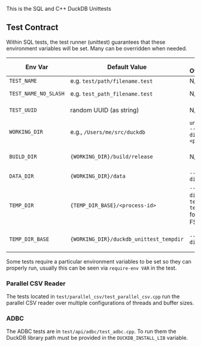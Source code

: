 This is the SQL and C++ DuckDB Unittests

## Test Contract

Within SQL tests, the test runner (unittest) guarantees that these environment variables will be set. Many can be overridden when needed.

| Env Var              | Default Value                           | CLI Override                                   | Notes                                                       |
| -------------------- | --------------------------------------- | ---------------------------------------------- | ----------------------------------------------------------- |
| `TEST_NAME`          | e.g. `test/path/filename.test`          | N/A                                            |                                                             |
| `TEST_NAME_NO_SLASH` | e.g. `test_path_filename.test`          | N/A                                            | is always `TEST_NAME s@/@_@g`                               |
| `TEST_UUID`          | random UUID (as string)                 | N/A                                            | per-invocation ID, not per-test                             |
| `WORKING_DIR`        | e.g., `/Users/me/src/duckdb`            | `unittest --test-dir <path>`                   | default: where you run unittest                             |
| `BUILD_DIR`          | `{WORKING_DIR}/build/release`           | N/A                                            | read-only; derived during build; AKA: `__BUILD_DIRECTORY__` |
| `DATA_DIR`           | `{WORKING_DIR}/data`                    | `--data-dir`                                   | Must have copy of `duckdb/data/**`                          |
| `TEMP_DIR`           | `{TEMP_DIR_BASE}/<process-id>`          | `--temp-dir`; (`--test-temp-dir` for local FS) | use to test VFS writes <br/> AKA: `__TEST_DIR__`            |
| `TEMP_DIR_BASE`      | `{WORKING_DIR}/duckdb_unittest_tempdir` | `--temp-dir-base`                              | use to test VFS writes <br/> AKA: `__TEST_DIR__`            |

Some tests require a particular environment variables to be set so they can properly run, usually this can be seen via `require-env VAR` in the test.

### Parallel CSV Reader

The tests located in `test/parallel_csv/test_parallel_csv.cpp` run the parallel CSV reader over multiple configurations of threads
and buffer sizes.

### ADBC

The ADBC tests are in `test/api/adbc/test_adbc.cpp`. To run them the DuckDB library path must be provided in the `DUCKDB_INSTALL_LIB` variable.
